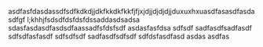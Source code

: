 asdfasfdasdassdfsdfkdkdjjdkfkkdkfkkfjfjxjdjjdjdjdjjduxuxhxuasdfasasdfasdasdfgf l;khhjfsdsdfdsfdsfdssaddasdsadsa
sdasfasdasdfasdsdfaassadfsfdsfsdf
asdasfasfdsa
sdfsdf
sadfasdfsadfasdf
sdfsdfasfasdf
sdfsdfsdf
sadfasdfsdfsdf
sdfdsfasdfasd
asdas
asdfas
